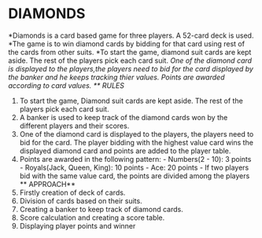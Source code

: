 # DIAMONDS
*Diamonds is a card based game for three players. A 52-card deck is used.
*The game is to win diamond cards by bidding for that card using rest of the cards from other suits.
*To start the game, diamond suit cards are kept aside. The rest of the players pick each card suit.
*One of the diamond card is displayed to the players,the players need to bid for the card displayed by the banker and he keeps tracking thier values.
*Points are awarded according to card values.
     ** RULES**
1) To start the game, Diamond suit cards are kept aside. The rest of the players pick each card suit.
2) A banker is used to keep track of the diamond cards won by the different players and their scores.
3) One of the diamond card is displayed to the players, the players need to bid for the card. The player bidding with the highest value card wins the displayed diamond card and points are added to the player table.
4) Points are awarded in the following pattern: - Numbers(2 - 10): 3 points - Royals(Jack, Queen, King): 10 points - Ace: 20 points - If two players bid with the same value card, the points are divided among the players
  ** APPROACH**
1) Firstly creation of deck of cards.
2)  Division of cards based on their suits.
3)  Creating a banker to keep track of diamond cards.
4)  Score calculation and creating a score table.
5)  Displaying player points and winner
